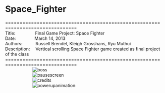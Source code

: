 # Space_Fighter
===============================================================================<br>
Title:&emsp;&emsp;&emsp;&emsp;&nbsp;
Final Game Project: Space Fighter<br>
Date:&emsp;&emsp;&emsp;&emsp;&nbsp;March 14, 2013<br>
Authors:&emsp;&emsp;&emsp;Russell Brendel, Kleigh Grosshans, Ryu Muthui<br>
Description:&emsp;
Vertical scrolling Space Fighter game created as final project of the class
===============================================================================<br>
&emsp;&emsp;&emsp;&emsp;&emsp;&emsp;
![boss](https://cloud.githubusercontent.com/assets/10789046/24245920/1888ed42-0f82-11e7-9add-be377c852a0d.jpg)<br>
&emsp;&emsp;&emsp;&emsp;&emsp;&emsp;
![pausescreen](https://cloud.githubusercontent.com/assets/10789046/24245921/18a74cce-0f82-11e7-8be2-ca803bf88c21.png)<br>
&emsp;&emsp;&emsp;&emsp;&emsp;&emsp;
![credits](https://cloud.githubusercontent.com/assets/10789046/24245923/18aa4fa0-0f82-11e7-8aa9-0401d4202f91.png)<br>
&emsp;&emsp;&emsp;&emsp;&emsp;&emsp;
![powerupanimation](https://cloud.githubusercontent.com/assets/10789046/24245922/18aa273c-0f82-11e7-8dc9-4266b5631ea1.png)
